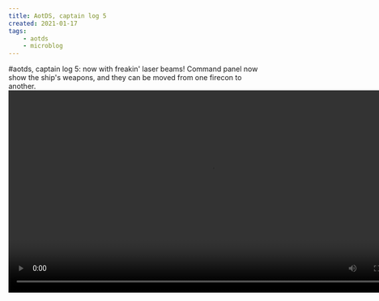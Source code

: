 ```yaml
---
title: AotDS, captain log 5
created: 2021-01-17
tags:
    - aotds
    - microblog
---
```


<div class="h-entry">


<div class="e-content">
#aotds, captain log 5: now with freakin' laser beams! Command panel now show
the ship's weapons, and they can be moved from one firecon to another.

<div style="width: 100%; text-align: center">
    <video class="u-video" src="./update.mp4" width="800" controls>
        <source src="./update.mp4" type="video/mp4">
    </video>
</div>

</div>

<a class="u-in-reply-to" href="https://twitter.com/yenzie/status/1349523155090595840"></a>

</div>
